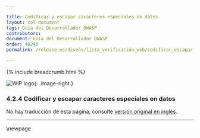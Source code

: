```yaml
---

title: Codificar y escapar caracteres especiales en datos
layout: col-document
tags: Guía del Desarrollador OWASP
contributors:
document: Guía del Desarrollador OWASP
order: 46240
permalink: /release-es/diseño/lista_verificación_web/codificar_escapar_datos/

---
```


{% include breadcrumb.html %}

<style type="text/css">
.image-right {
  height: 180px;
  display: block;
  margin-left: auto;
  margin-right: auto;
  float: right;
}
</style>

![WIP logo](../../../../assets/images/dg_wip.png "Trabajo en curso"){: .image-right }

### 4.2.4 Codificar y escapar caracteres especiales en datos

No hay traducción de esta página, consulte [versión original en inglés][release060204].

----

[release060204]: https://github.com/OWASP/www-project-developer-guide/blob/main/release/06-design/02-web-app-checklist/04-encode-escape-data.md

\newpage
